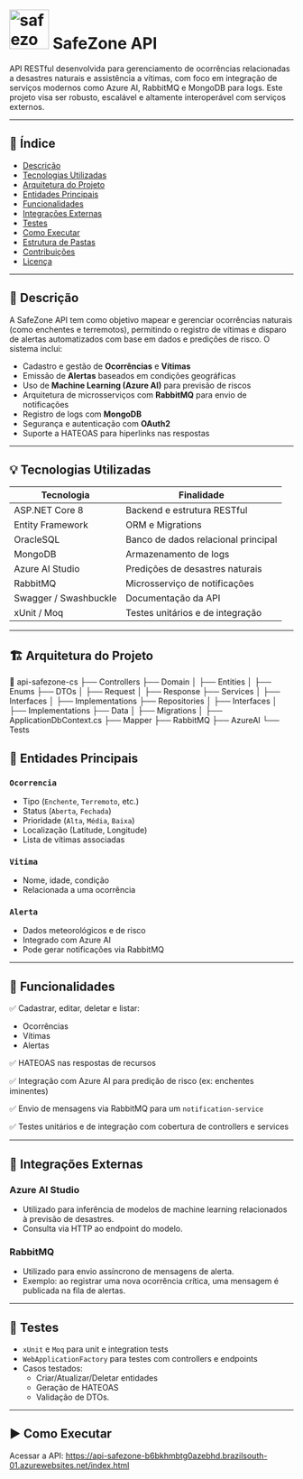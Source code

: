 # <img src="https://github.com/user-attachments/assets/facb5d05-09b4-4096-afe4-ee873a92e40f" alt="safezone-icon" width="70"/> SafeZone API

API RESTful desenvolvida para gerenciamento de ocorrências relacionadas a desastres naturais e assistência a vítimas, com foco em integração de serviços modernos como Azure AI, RabbitMQ e MongoDB para logs. Este projeto visa ser robusto, escalável e altamente interoperável com serviços externos.

---

## 📌 Índice

- [Descrição](#descrição)
- [Tecnologias Utilizadas](#tecnologias-utilizadas)
- [Arquitetura do Projeto](#arquitetura-do-projeto)
- [Entidades Principais](#entidades-principais)
- [Funcionalidades](#funcionalidades)
- [Integrações Externas](#integrações-externas)
- [Testes](#testes)
- [Como Executar](#como-executar)
- [Estrutura de Pastas](#estrutura-de-pastas)
- [Contribuições](#contribuições)
- [Licença](#licença)

---

## 🧾 Descrição

A SafeZone API tem como objetivo mapear e gerenciar ocorrências naturais (como enchentes e terremotos), permitindo o registro de vítimas e disparo de alertas automatizados com base em dados e predições de risco. O sistema inclui:

- Cadastro e gestão de **Ocorrências** e **Vítimas**
- Emissão de **Alertas** baseados em condições geográficas
- Uso de **Machine Learning (Azure AI)** para previsão de riscos
- Arquitetura de microsserviços com **RabbitMQ** para envio de notificações
- Registro de logs com **MongoDB**
- Segurança e autenticação com **OAuth2**
- Suporte a HATEOAS para hiperlinks nas respostas

---

## 💡 Tecnologias Utilizadas

| Tecnologia        | Finalidade                         |
|-------------------|-------------------------------------|
| ASP.NET Core 8    | Backend e estrutura RESTful         |
| Entity Framework  | ORM e Migrations                    |
| OracleSQL         | Banco de dados relacional principal |
| MongoDB           | Armazenamento de logs               |
| Azure AI Studio   | Predições de desastres naturais     |
| RabbitMQ          | Microsserviço de notificações       |
| Swagger / Swashbuckle | Documentação da API            |
| xUnit / Moq       | Testes unitários e de integração    |

---

## 🏗 Arquitetura do Projeto
📁 api-safezone-cs
├── Controllers
├── Domain
│ ├── Entities
│ ├── Enums
├── DTOs
│ ├── Request
│ ├── Response
├── Services
│ ├── Interfaces
│ ├── Implementations
├── Repositories
│ ├── Interfaces
│ ├── Implementations
├── Data
│ ├── Migrations
│ ├── ApplicationDbContext.cs
├── Mapper
├── RabbitMQ
├── AzureAI
└── Tests

## 🧩 Entidades Principais

### `Ocorrencia`
- Tipo (`Enchente`, `Terremoto`, etc.)
- Status (`Aberta`, `Fechada`)
- Prioridade (`Alta`, `Média`, `Baixa`)
- Localização (Latitude, Longitude)
- Lista de vítimas associadas

### `Vitima`
- Nome, idade, condição
- Relacionada a uma ocorrência

### `Alerta`
- Dados meteorológicos e de risco
- Integrado com Azure AI
- Pode gerar notificações via RabbitMQ

---

## 🔧 Funcionalidades

✅ Cadastrar, editar, deletar e listar:
- Ocorrências
- Vítimas
- Alertas

✅ HATEOAS nas respostas de recursos

✅ Integração com Azure AI para predição de risco (ex: enchentes iminentes)

✅ Envio de mensagens via RabbitMQ para um `notification-service`

✅ Testes unitários e de integração com cobertura de controllers e services

---

## 🔌 Integrações Externas

### Azure AI Studio
- Utilizado para inferência de modelos de machine learning relacionados à previsão de desastres.
- Consulta via HTTP ao endpoint do modelo.

### RabbitMQ
- Utilizado para envio assíncrono de mensagens de alerta.
- Exemplo: ao registrar uma nova ocorrência crítica, uma mensagem é publicada na fila de alertas.
---

## 🧪 Testes

- `xUnit` e `Moq` para unit e integration tests
- `WebApplicationFactory` para testes com controllers e endpoints
- Casos testados:
  - Criar/Atualizar/Deletar entidades
  - Geração de HATEOAS
  - Validação de DTOs.

---

## ▶️ Como Executar
Acessar a API: <a>https://api-safezone-b6bkhmbtg0azebhd.brazilsouth-01.azurewebsites.net/index.html</a>
